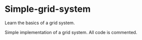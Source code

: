 # Simple-grid-system
Learn the basics of a grid system.

Simple implementation of a grid system. All code is commented.
